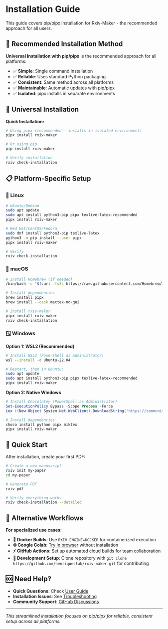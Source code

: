 # Installation Guide

This guide covers pip/pipx installation for Rxiv-Maker - the recommended approach for all users.

## 🎯 **Recommended Installation Method**

**Universal Installation with pip/pipx** is the recommended approach for all platforms:
- ✅ **Simple**: Single command installation
- ✅ **Reliable**: Uses standard Python packaging
- ✅ **Consistent**: Same method across all platforms  
- ✅ **Maintainable**: Automatic updates with pip/pipx
- ✅ **Isolated**: pipx installs in separate environments

## 🚀 Universal Installation

**Quick Installation:**
```bash
# Using pipx (recommended - installs in isolated environment)
pipx install rxiv-maker

# Or using pip
pip install rxiv-maker

# Verify installation
rxiv check-installation
```

## 📋 Platform-Specific Setup

### 🐧 **Linux**

```bash
# Ubuntu/Debian
sudo apt update
sudo apt install python3-pip pipx texlive-latex-recommended
pipx install rxiv-maker

# Red Hat/CentOS/Fedora  
sudo dnf install python3-pip texlive-latex
python3 -m pip install --user pipx
pipx install rxiv-maker

# Verify
rxiv check-installation
```

### 🍎 **macOS**

```bash
# Install Homebrew (if needed)
/bin/bash -c "$(curl -fsSL https://raw.githubusercontent.com/Homebrew/install/HEAD/install.sh)"

# Install dependencies
brew install pipx
brew install --cask mactex-no-gui

# Install rxiv-maker
pipx install rxiv-maker
rxiv check-installation
```

### 🪟 **Windows**

**Option 1: WSL2 (Recommended)**
```bash
# Install WSL2 (PowerShell as Administrator)
wsl --install -d Ubuntu-22.04

# Restart, then in Ubuntu:
sudo apt update
sudo apt install python3-pip pipx texlive-latex-recommended
pipx install rxiv-maker
```

**Option 2: Native Windows**
```powershell
# Install Chocolatey (PowerShell as Administrator)
Set-ExecutionPolicy Bypass -Scope Process -Force
iex ((New-Object System.Net.WebClient).DownloadString('https://community.chocolatey.org/install.ps1'))

# Install dependencies
choco install python pipx miktex
pipx install rxiv-maker
```

## 🚀 Quick Start

After installation, create your first PDF:

```bash
# Create a new manuscript
rxiv init my-paper
cd my-paper

# Generate PDF
rxiv pdf

# Verify everything works
rxiv check-installation --detailed
```

## 🔧 Alternative Workflows

**For specialized use cases:**

- **🐳 Docker Builds**: Use `RXIV_ENGINE=DOCKER` for containerized execution
- **🌐 Google Colab**: [Try in browser](https://colab.research.google.com/github/HenriquesLab/rxiv-maker/blob/main/notebooks/rxiv_maker_colab.ipynb) without installation  
- **⚡ GitHub Actions**: Set up automated cloud builds for team collaboration
- **🔄 Development Setup**: Clone repository with `git clone https://github.com/henriqueslab/rxiv-maker.git` for contributing

## 🆘 Need Help?

- **Quick Questions**: Check [User Guide](../guides/user_guide.md)
- **Installation Issues**: See [Troubleshooting](../troubleshooting/troubleshooting.md)
- **Community Support**: [GitHub Discussions](https://github.com/henriqueslab/rxiv-maker/discussions)

---

*This streamlined installation focuses on pip/pipx for reliable, consistent setup across all platforms.*